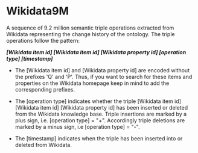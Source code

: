 # Wikidata9M
A sequence of 9.2 million semantic triple operations extracted from Wikidata representing the change history of the ontology.
The triple operations follow the pattern:

***[Wikidata item id] [Wikidata item id] [Wikidata property id] [operation type] [timestamp]***

* The [Wikidata item id] and [Wikidata property id] are encoded without the prefixes 'Q' and 'P'. Thus, if you want to search for these items and properties 
on the Wikidata homepage keep in mind to add the corresponding prefixes.

* The [operation type] indicates whether the triple [Wikidata item id] [Wikidata item id] [Wikidata property id] has been inserted or deleted from the Wikidata 
knowledge base. Triple insertions are marked by a plus sign, i.e. [operation type] = "+". Accordingly triple deletions are marked by a minus sign, i.e [operation type] = "-".

* The [timestamp] indicates when the triple has been inserted into or deleted from Wikidata.
